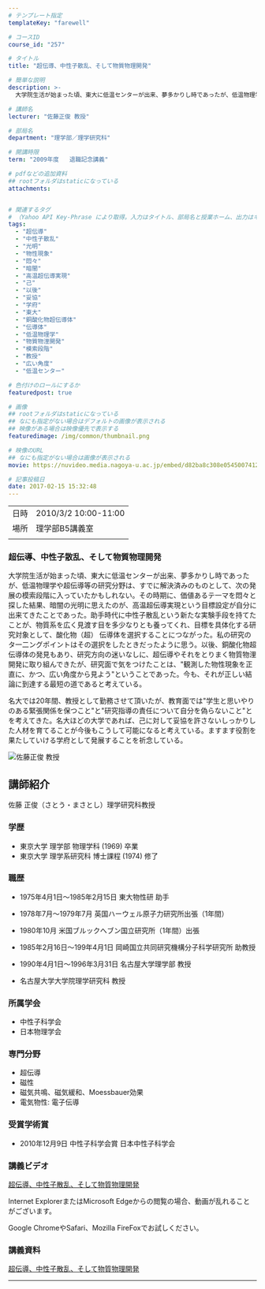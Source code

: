```yaml
---
# テンプレート指定
templateKey: "farewell"

# コースID
course_id: "257"

# タイトル
title: "超伝導、中性子散乱、そして物質物理開発"

# 簡単な説明
description: >-
  大学院生活が始まった頃、東大に低温センターが出来、夢多かりし時であったが、低温物理学や超伝導等の研究分野は、すでに解決済みのものとして、次の発展の模索段階に入っていたかもしれない。その時期に、価値あるテ一マを悶々と探した結果、暗闇の光明に思えたのが、高温超伝導実現という目標設定が自分に出来てきたことであった。助手時代に中性子散乱という新たな実験手段を持てたことが、物質系を広く見渡す目を多少なり ....

# 講師名
lecturer: "佐藤正俊 教授"

# 部局名
department: "理学部／理学研究科"

# 開講時限
term: "2009年度	退職記念講義"

# pdfなどの追加資料
## rootフォルダはstaticになっている
attachments:


# 関連するタグ
# （Yahoo API Key-Phrase により取得。入力はタイトル、部局名と授業ホーム、出力はキーフレーズ（tags））
tags:
  - "超伝導"
  - "中性子散乱"
  - "光明"
  - "物性現象"
  - "悶々"
  - "暗闇"
  - "高温超伝導実現"
  - "己"
  - "以後"
  - "妥協"
  - "学府"
  - "東大"
  - "銅酸化物超伝導体"
  - "伝導体"
  - "低温物理学"
  - "物質物浬開発"
  - "模索段階"
  - "教授"
  - "広い角度"
  - "低温センター"

# 色付けのロールにするか
featuredpost: true

# 画像
## rootフォルダはstaticになっている
## なにも指定がない場合はデフォルトの画像が表示される
## 映像がある場合は映像優先で表示する
featuredimage: /img/common/thumbnail.png

# 映像のURL
## なにも指定がない場合は画像が表示される
movie: https://nuvideo.media.nagoya-u.ac.jp/embed/d82ba8c308e0545007412db1f0d2ce8b387f7010

# 記事投稿日
date: 2017-02-15 15:32:48
---
```


|   |   |
|---|---|
| 日時 | 2010/3/2  10:00-11:00 |
| 場所 | 理学部B5講義室 |
|   |   |


### 超伝導、中性子散乱、そして物質物理開発 

大学院生活が始まった頃、東大に低温センターが出来、夢多かりし時であったが、低温物理学や超伝導等の研究分野は、すでに解決済みのものとして、次の発展の模索段階に入っていたかもしれない。その時期に、価値あるテ一マを悶々と探した結果、暗闇の光明に思えたのが、高温超伝導実現という目標設定が自分に出来てきたことであった。助手時代に中性子散乱という新たな実験手段を持てたことが、物質系を広く見渡す目を多少なりとも養ってくれ、目標を具体化する研究対象として、酸化物（超） 伝導体を選択することにつながった。私の研究のタ一二ングポイントはその選択をしたときだったように思う。以後、銅酸化物超伝導体の発見もあり、研究方向の迷いなしに、超伝導やそれをとりまく物質物浬開発に取り組んできたが、研究面で気をつけたことは、"観測した物性現象を正直に、かつ、広い角度から見よう"ということであった。今も、それが正しい結論に到達する最短の道であると考えている。 

名大では20年間、教授として勤務させて頂いたが、教育面では"学生と思いやりのある緊張関係を保つこと"と"研究指導の責任について自分を偽らないこと"とを考えてきた。名大ほどの大学であれば、己に対して妥協を許さないしっかりした人材を育てることが今後もこうして可能になると考えている。ますます役割を果たしていける学府として発展することを祈念している。


![佐藤正俊 教授](https://ocw.nagoya-u.jp/files/257/s_sato.jpg)  

## 講師紹介

佐藤 正俊（さとう・まさとし）理学研究科教授 

### 学歴

  * 東京大学 理学部 物理学科 (1969) 卒業
  * 東京大学 理学系研究科 博士課程 (1974) 修了

### 職歴

  * 1975年4月1日〜1985年2月15日 東大物性研 助手
  * 1978年7月〜1979年7月 英国ハーウェル原子力研究所出張（1年間）
  * 1980年10月 米国ブルックへブン国立研究所（1年間）出張  

  * 1985年2月16日〜199年4月1日 岡崎国立共同研究機構分子科学研究所 助教授  

  * 1990年4月1日〜1996年3月31日 名古屋大学理学部 教授
  * 名古屋大学大学院理学研究科 教授

### 所属学会

  * 中性子科学会
  * 日本物理学会

### 専門分野

  * 超伝導
  * 磁性
  * 磁気共鳴、磁気緩和、Moessbauer効果
  * 電気物性: 電子伝導

### 受賞学術賞

  * 2010年12月9日 中性子科学会賞 日本中性子科学会


### 講義ビデオ

<a href="https://nuvideo.media.nagoya-u.ac.jp/embed/d82ba8c308e0545007412db1f0d2ce8b387f7010" target="blank">超伝導、中性子散乱、そして物質物理開発</a>  


Internet ExplorerまたはMicrosoft Edgeからの閲覧の場合、動画が乱れることがございます。

Google ChromeやSafari、Mozilla FireFoxでお試しください。 

### 講義資料

[超伝導、中性子散乱、そして物質物理開発](https://ocw.nagoya-u.jp/files/257/sato.pdf) 


-----